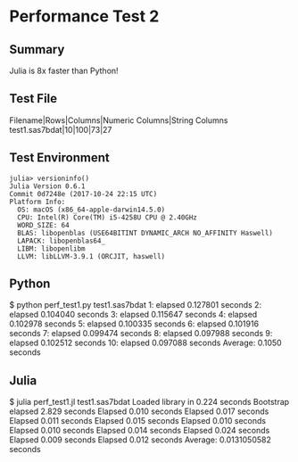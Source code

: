 # Performance Test 2

## Summary

Julia is 8x faster than Python!

## Test File

Filename|Rows|Columns|Numeric Columns|String Columns
test1.sas7bdat|10|100|73|27

## Test Environment

```
julia> versioninfo()
Julia Version 0.6.1
Commit 0d7248e (2017-10-24 22:15 UTC)
Platform Info:
  OS: macOS (x86_64-apple-darwin14.5.0)
  CPU: Intel(R) Core(TM) i5-4258U CPU @ 2.40GHz
  WORD_SIZE: 64
  BLAS: libopenblas (USE64BITINT DYNAMIC_ARCH NO_AFFINITY Haswell)
  LAPACK: libopenblas64_
  LIBM: libopenlibm
  LLVM: libLLVM-3.9.1 (ORCJIT, haswell)
```

## Python

$ python perf_test1.py test1.sas7bdat
1: elapsed 0.127801 seconds
2: elapsed 0.104040 seconds
3: elapsed 0.115647 seconds
4: elapsed 0.102978 seconds
5: elapsed 0.100335 seconds
6: elapsed 0.101916 seconds
7: elapsed 0.099474 seconds
8: elapsed 0.097988 seconds
9: elapsed 0.102512 seconds
10: elapsed 0.097088 seconds
Average: 0.1050 seconds

## Julia

$ julia perf_test1.jl test1.sas7bdat 
Loaded library in 0.224 seconds
Bootstrap elapsed 2.829 seconds
Elapsed 0.010 seconds
Elapsed 0.017 seconds
Elapsed 0.011 seconds
Elapsed 0.015 seconds
Elapsed 0.010 seconds
Elapsed 0.010 seconds
Elapsed 0.014 seconds
Elapsed 0.024 seconds
Elapsed 0.009 seconds
Elapsed 0.012 seconds
Average: 0.0131050582 seconds
